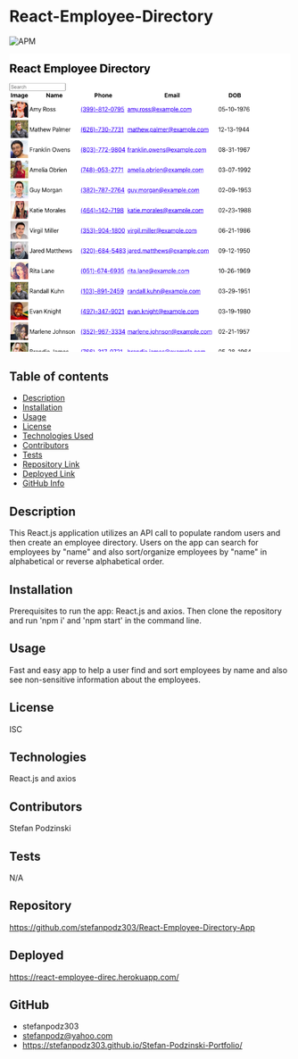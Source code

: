 # React-Employee-Directory

![APM](https://img.shields.io/badge/license-ISC-blue)

![screenshot of webpage](assets/react-emp-directory-screenshot.png)

## Table of contents
- [Description](#Description)
- [Installation](#Installation)
- [Usage](#Usage)
- [License](#License)
- [Technologies Used](#Technologies)
- [Contributors](#Contributors)
- [Tests](#Tests)
- [Repository Link](#Repository)
- [Deployed Link](#Deployed)
- [GitHub Info](#GitHub) 

## Description 
This React.js application utilizes an API call to populate random users and then create an employee directory. Users on the app can search for employees by "name" and also sort/organize employees by "name" in alphabetical or reverse alphabetical order.  

## Installation
Prerequisites to run the app: React.js and axios. Then clone the repository and run 'npm i' and 'npm start' in the command line.

## Usage
Fast and easy app to help a user find and sort employees by name and also see non-sensitive information about the employees.  

## License
ISC

## Technologies
React.js and axios

## Contributors
Stefan Podzinski 

## Tests
N/A

## Repository
https://github.com/stefanpodz303/React-Employee-Directory-App

## Deployed
https://react-employee-direc.herokuapp.com/

## GitHub
- stefanpodz303
- stefanpodz@yahoo.com
- https://stefanpodz303.github.io/Stefan-Podzinski-Portfolio/